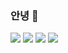 ###  안녕 👋

<a href="mailto:minyeop0423@gmail.com"><img src="https://img.shields.io/badge/Gmail-D14836?style=for-the-badge&logo=gmail&logoColor=white&link=mailto:minyeop0423@gmail.com"/></a>
<a href="https://www.instagram.com/ba._.pul"><img src="https://img.shields.io/badge/Instagram-%23E4405F.svg?style=for-the-badge&logo=Instagram&logoColor=white&link=https://instagram.com/ba._.pul"/></a>
<a href="https://velog.io/@ba_pul"><img src="http://img.shields.io/badge/-Velog-20c997?style=for-the-badge&link=https://velog.io/@ba_pul"/></a>
<a href="https://www.youtube.com/@Bapul_"><img src="https://img.shields.io/badge/YouTube-red?style=for-the-badge&logo=youtube&logoColor=white&link=https://www.youtube.com/@Bapul_"/></a>
